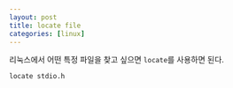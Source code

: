 ```yaml
---
layout: post
title: locate file
categories: [linux]
---
```


리눅스에서 어떤 특정 파일을 찾고 싶으면 `locate`를 사용하면 된다.

```
locate stdio.h
```
